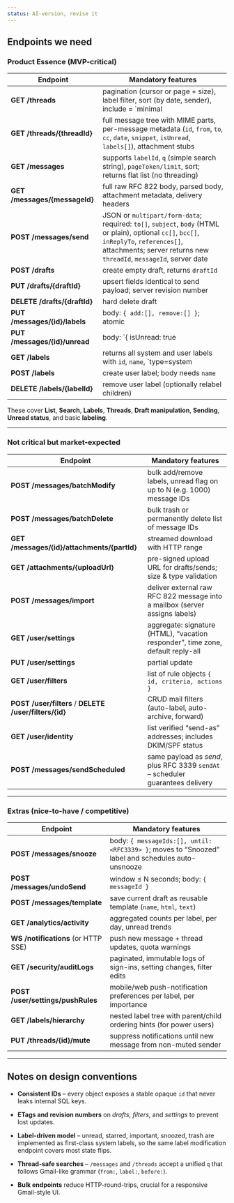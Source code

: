 ```yaml
---
status: AI-version, revise it
---
```

## Endpoints we need

### Product Essence (MVP-critical)

| Endpoint                      | Mandatory features                                                                                                                                                                                              |
| ----------------------------- | --------------------------------------------------------------------------------------------------------------------------------------------------------------------------------------------------------------- |
| **GET /threads**              | pagination (cursor or page + size), label filter, sort (by date, sender), include = `minimal                                                                                                                    |
| **GET /threads/{threadId}**   | full message tree with MIME parts, per-message metadata (`id`, `from`, `to`, `cc`, `date`, `snippet`, `isUnread`, `labels[]`), attachment stubs                                                                 |
| **GET /messages**             | supports `labelId`, `q` (simple search string), `pageToken/limit`, sort; returns flat list (no threading)                                                                                                       |
| **GET /messages/{messageId}** | full raw RFC 822 body, parsed body, attachment metadata, delivery headers                                                                                                                                       |
| **POST /messages/send**       | JSON or `multipart/form-data`; required: `to[]`, `subject`, `body` (HTML or plain), optional `cc[]`, `bcc[]`, `inReplyTo`, `references[]`, attachments; server returns new `threadId`, `messageId`, server date |
| **POST /drafts**              | create empty draft, returns `draftId`                                                                                                                                                                           |
| **PUT /drafts/{draftId}**     | upsert fields identical to send payload; server revision number                                                                                                                                                 |
| **DELETE /drafts/{draftId}**  | hard delete draft                                                                                                                                                                                               |
| **PUT /messages/{id}/labels** | body: `{ add:[], remove:[] }`; atomic                                                                                                                                                                           |
| **PUT /messages/{id}/unread** | body: `{ isUnread: true                                                                                                                                                                                         |
| **GET /labels**               | returns all system and user labels with `id`, `name`, `type=system                                                                                                                                              |
| **POST /labels**              | create user label; body needs `name`                                                                                                                                                                            |
| **DELETE /labels/{labelId}**  | remove user label (optionally relabel children)                                                                                                                                                                 |

These cover **List**, **Search**, **Labels**, **Threads**, **Draft manipulation**, **Sending**, **Unread status**, and basic **labeling**.

---

### Not critical but market-expected

|Endpoint|Mandatory features|
|---|---|
|**POST /messages/batchModify**|bulk add/remove labels, unread flag on up to N (e.g. 1000) message IDs|
|**POST /messages/batchDelete**|bulk trash or permanently delete list of message IDs|
|**GET /messages/{id}/attachments/{partId}**|streamed download with HTTP range|
|**GET /attachments/{uploadUrl}**|pre-signed upload URL for drafts/sends; size & type validation|
|**POST /messages/import**|deliver external raw RFC 822 message into a mailbox (server assigns labels)|
|**GET /user/settings**|aggregate: signature (HTML), “vacation responder”, time zone, default reply-all|
|**PUT /user/settings**|partial update|
|**GET /user/filters**|list of rule objects `{ id, criteria, actions }`|
|**POST /user/filters** / **DELETE /user/filters/{id}**|CRUD mail filters (auto-label, auto-archive, forward)|
|**GET /user/identity**|list verified “send-as” addresses; includes DKIM/SPF status|
|**POST /messages/sendScheduled**|same payload as _send_, plus RFC 3339 `sendAt` – scheduler guarantees delivery|

---

### Extras (nice-to-have / competitive)

|Endpoint|Mandatory features|
|---|---|
|**POST /messages/snooze**|body: `{ messageIds:[], until: <RFC3339> }`; moves to “Snoozed” label and schedules auto-unsnooze|
|**POST /messages/undoSend**|window ≤ N seconds; body: `{ messageId }`|
|**POST /messages/template**|save current draft as reusable template (`name`, `html`, `text`)|
|**GET /analytics/activity**|aggregated counts per label, per day, unread trends|
|**WS /notifications** (or HTTP SSE)|push new message + thread updates, quota warnings|
|**GET /security/auditLogs**|paginated, immutable logs of sign-ins, setting changes, filter edits|
|**POST /user/settings/pushRules**|mobile/web push-notification preferences per label, per importance|
|**GET /labels/hierarchy**|nested label tree with parent/child ordering hints (for power users)|
|**PUT /threads/{id}/mute**|suppress notifications until new message from non-muted sender|

---

## Notes on design conventions

- **Consistent IDs** – every object exposes a stable opaque `id` that never leaks internal SQL keys.
    
- **ETags and revision numbers** on _drafts_, _filters_, and _settings_ to prevent lost updates.
    
- **Label-driven model** – unread, starred, important, snoozed, trash are implemented as first-class system labels, so the same label modification endpoint covers most state flips.
    
- **Thread-safe searches** – `/messages` and `/threads` accept a unified `q` that follows Gmail-like grammar (`from:`, `label:`, `before:`).
    
- **Bulk endpoints** reduce HTTP-round-trips, crucial for a responsive Gmail-style UI.